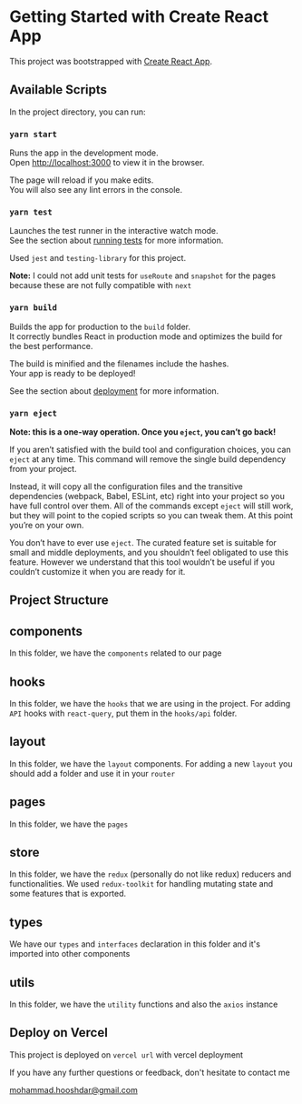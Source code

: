 # Getting Started with Create React App

This project was bootstrapped with [Create React App](https://github.com/facebook/create-react-app).

## Available Scripts

In the project directory, you can run:

### `yarn start`

Runs the app in the development mode.\
Open [http://localhost:3000](http://localhost:3000) to view it in the browser.

The page will reload if you make edits.\
You will also see any lint errors in the console.

### `yarn test`

Launches the test runner in the interactive watch mode.\
See the section about [running tests](https://facebook.github.io/create-react-app/docs/running-tests) for more information.

Used `jest` and `testing-library` for this project.

**Note:** I could not add unit tests for `useRoute` and `snapshot` for the pages because these are not fully compatible with `next`

### `yarn build`

Builds the app for production to the `build` folder.\
It correctly bundles React in production mode and optimizes the build for the best performance.

The build is minified and the filenames include the hashes.\
Your app is ready to be deployed!

See the section about [deployment](https://facebook.github.io/create-react-app/docs/deployment) for more information.

### `yarn eject`

**Note: this is a one-way operation. Once you `eject`, you can’t go back!**

If you aren’t satisfied with the build tool and configuration choices, you can `eject` at any time. This command will remove the single build dependency from your project.

Instead, it will copy all the configuration files and the transitive dependencies (webpack, Babel, ESLint, etc) right into your project so you have full control over them. All of the commands except `eject` will still work, but they will point to the copied scripts so you can tweak them. At this point you’re on your own.

You don’t have to ever use `eject`. The curated feature set is suitable for small and middle deployments, and you shouldn’t feel obligated to use this feature. However we understand that this tool wouldn’t be useful if you couldn’t customize it when you are ready for it.

## Project Structure

## components
In this folder, we have the `components` related to our page

## hooks
In this folder, we have the `hooks` that we are using in the project. For adding `API` hooks with `react-query`, put them in the `hooks/api` folder.

## layout
In this folder, we have the `layout` components. For adding a new `layout` you should add a folder and use it in your `router`

## pages
In this folder, we have the `pages`

## store
In this folder, we have the `redux` (personally do not like redux) reducers and functionalities. We used `redux-toolkit` for handling mutating state and some features that is exported.

## types
We have our `types` and `interfaces` declaration in this folder and it's imported into other components
## utils
In this folder, we have the `utility` functions and also the `axios` instance


## Deploy on Vercel

This project is deployed on `vercel url` with vercel deployment

If you have any further questions or feedback, don't hesitate to contact me

mohammad.hooshdar@gmail.com